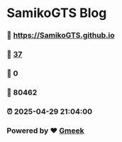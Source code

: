 # SamikoGTS Blog
### :link: https://SamikoGTS.github.io 
### :page_facing_up: [37](https://SamikoGTS.github.io/tag.html) 
### :speech_balloon: 0 
### :hibiscus: 80462 
### :alarm_clock: 2025-04-29 21:04:00 
### Powered by :heart: [Gmeek](https://github.com/Meekdai/Gmeek)
